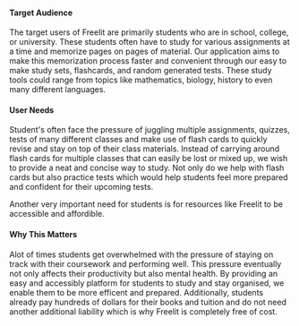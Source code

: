 <h4>Target Audience</h4>
<p>The target users of Freelit are primarily students who are in school, college, or university. These students often have to study for various assignments at a time and memorize pages on pages of material. Our application aims to make this memorization process faster and convenient through our easy to make study sets, flashcards, and random generated tests. These study tools could range from topics like mathematics, biology, history to even many different languages. </p>
<h4>User Needs</h4>
<p>Student's often face the pressure of juggling multiple assignments, quizzes, tests of many different classes and make use of flash cards to quickly revise and stay on top of their class materials. Instead of carrying around flash cards for multiple classes that can easily be lost or mixed up, we wish to provide a neat and concise way to study. Not only do we help with flash cards but also practice tests which would help students feel more prepared and confident for their upcoming tests. </p>
<p>Another very important need for students is for resources like Freelit to be accessible and affordible. </p>
<h4>Why This Matters</h4>
<p>Alot of times students get overwhelmed with the pressure of staying on track with their coursework and performing well. This pressure eventually not only affects their productivity but also mental health. By providing an easy and accessibly platform for students to study and stay organised, we enable them to be more efficent and prepared. Additionally, students already pay hundreds of dollars for their books and tuition and do not need another additional liability which is why Freelit is completely free of cost.</p>
